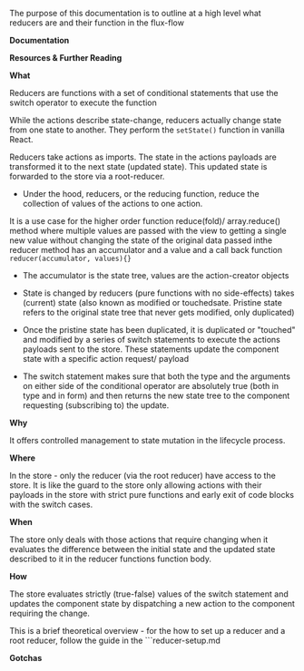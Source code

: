 The purpose of this documentation is to outline at a high level what reducers are and their function in the flux-flow

__Documentation__

__Resources & Further Reading__

__What__  

Reducers are functions with a set of conditional statements that use the switch operator to execute the function

While the actions describe state-change, reducers actually change state from one state to another. They perform the ```setState()``` function in vanilla React.

Reducers take actions as imports. The state in the actions payloads are transformed it to the next state (updated state). This updated state is forwarded to the store via a root-reducer. 

- Under the hood, reducers, or the reducing function, reduce the collection of values of the actions to one action. 

It is a use case for the higher order function reduce(fold)/ array.reduce() method where multiple values are passed with the view to getting a single new value without changing the state of the original data passed inthe reducer method has an accumulator and a value and a call back function ```reducer(accumulator, values){}```

-  The accumulator is the state tree, values are the action-creator objects 

-  State is changed by reducers (pure functions with no side-effects) takes (current) state (also known as modified or touchedsate. Pristine state refers to the original state tree that never gets modified, only duplicated) 

- Once the pristine state has been duplicated, it is duplicated or "touched" and modified by a series of switch statements to execute the actions payloads sent to the store. These statements update the component state with a specific action request/ payload

- The switch statement makes sure that both the type and the arguments on either side of the conditional operator are absolutely true (both in type and in form) and then returns the new state tree to the component requesting (subscribing to) the update.

__Why__ 

It offers controlled management to state mutation in the lifecycle process.

__Where__ 

In the store - only the reducer (via the root reducer) have access to the store. It is like the guard to the store only allowing actions with their payloads in the store with strict pure functions and early exit of code blocks with the switch cases. 

__When__ 

The store only deals with those actions that require changing when it evaluates the difference between the initial state and the updated state described to it in the reducer functions function body.

__How__ 

The store evaluates strictly (true-false) values of the switch statement and updates the component state by dispatching a new action to the component requiring the change.

This is a brief theoretical overview - for the how to set up a reducer and a root reducer, follow the guide in the ```reducer-setup.md


**Gotchas**  
